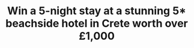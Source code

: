 ---
layout: competition
id: competition
permalink: /
nav: true
nav-order: 5
nav-title: Win

title: "Win a 5-night stay at a stunning 5* beachside hotel in Crete worth over £1,000"
enter-cta: Enter Now

features:
  - id: luxury-sea-view-room-private-pool
    title: Luxury sea view room & private pool
    description: You'll win a five-night stay at the 5* Porto Elounda Golf & Spa Resort in a stunning superior sea view room with your own private pool just a few steps from your terrace (handy if the ouzo has been flowing the night before). Soak up that Mediterranean sunshine in this ultra-glamorous setting. Your stay also includes breakfast served daily.
  - id: fine-dining
    title: Fine Dining
    description: Treat yourselves to a stylish and decadent meal at any one of the eight restaurants on-site, each serving up delicious dishes from traditional Greek delights, to Italian cuisine served al fresco. Afterwards, why not sit back and unwind with a drink at one of the four sophisticated lounges as you listen to the waves of the Aegean lap the shore.
  - id: six-senses-spa
    title: Six Senses Spa
    description: Also at your fingertips is the award-winning Six Senses Spa, with a comprehensive menu of therapies and wellness treatments to choose from; all designed for total mind and body relaxation.

competition-form:
  id: comp
  post-url: https://getform.io/f/9ee5a4f1-9474-48c3-bcf8-3d5291278c0e
  expiry-date: 2020-03-04
  fields:
    - id: name
      type: text
      label: Name
      required: true
    - id: email
      type: email
      label: Email
      required: true
    - id: qualify
      type: radio
      label: Are you a UK resident and over the age of 18?
      required: true
      options:
        - id: qualify-true
          label: 'Yes'
          value: 'yes'
        - id: qualify-false
          label: 'No'
          value: 'no'
          invalid: true
    - id: opt-in
      type: radio
      label: Would you like to receive emails from Secret Escapes?
      required: true
      options:
        - id: opt-in-true
          label: 'Yes'
          value: 'yes'
        - id: opt-in-false
          label: 'No'
          value: 'no'
  submit: Submit Entry
  terms: >
    By submitting your entry, you agree to the <a href="#" class="js-open-modal link--underlined" data-open-modal="competition-terms">terms and conditions</a> of this competition and have read our <a class="link--underlined" href="https://www.secretescapes.com/privacy-policy" target="_blank">privacy policy</a>.
---